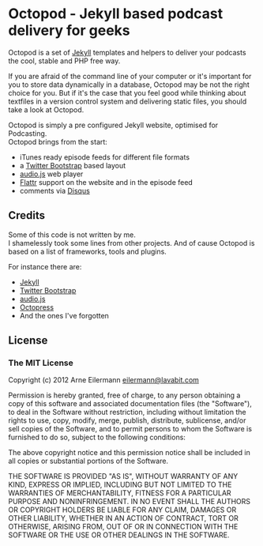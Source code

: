 # Octopod - Jekyll based podcast delivery for geeks

Octopod is a set of [Jekyll](http://jekyllrb.com/) templates and helpers to deliver your podcasts the cool, stable and PHP free way.

If you are afraid of the command line of your computer or it's important for you to store data dynamically in a database, Octopod may be not the right choice for you. But if it's the case that you feel good while thinking about textfiles in a version control system and delivering static files, you should take a look at Octopod.

Octopod is simply a pre configured Jekyll website, optimised for Podcasting.  
Octopod brings from the start:
* iTunes ready episode feeds for different file formats
* a [Twitter Bootstrap](http://twitter.github.com/bootstrap/) based layout
* [audio.js](http://kolber.github.com/audiojs/) web player
* [Flattr](https://flattr.com/) support on the website and in the episode feed
* comments via [Disqus](http://disqus.com/)

## Credits

Some of this code is not written by me.  
I shamelessly took some lines from other projects. And of cause Octopod is based on a list of frameworks, tools and plugins.

For instance there are:
* [Jekyll](http://jekyllrb.com/)
* [Twitter Bootstrap](http://twitter.github.com/bootstrap/)
* [audio.js](http://kolber.github.com/audiojs/)
* [Octopress](http://octopress.org/)
* And the ones I've forgotten

## License

### The MIT License

Copyright (c) 2012 Arne Eilermann <eilermann@lavabit.com>

Permission is hereby granted, free of charge, to any person obtaining a copy
of this software and associated documentation files (the "Software"), to deal
in the Software without restriction, including without limitation the rights
to use, copy, modify, merge, publish, distribute, sublicense, and/or sell
copies of the Software, and to permit persons to whom the Software is
furnished to do so, subject to the following conditions:

The above copyright notice and this permission notice shall be included in
all copies or substantial portions of the Software.

THE SOFTWARE IS PROVIDED "AS IS", WITHOUT WARRANTY OF ANY KIND, EXPRESS OR
IMPLIED, INCLUDING BUT NOT LIMITED TO THE WARRANTIES OF MERCHANTABILITY,
FITNESS FOR A PARTICULAR PURPOSE AND NONINFRINGEMENT. IN NO EVENT SHALL THE
AUTHORS OR COPYRIGHT HOLDERS BE LIABLE FOR ANY CLAIM, DAMAGES OR OTHER
LIABILITY, WHETHER IN AN ACTION OF CONTRACT, TORT OR OTHERWISE, ARISING FROM,
OUT OF OR IN CONNECTION WITH THE SOFTWARE OR THE USE OR OTHER DEALINGS IN
THE SOFTWARE.
